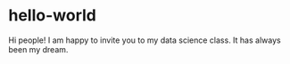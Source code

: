 # hello-world

Hi people!
I am happy to invite you to my data science class. It has always been my dream.
